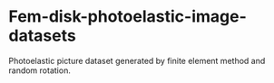# Fem-disk-photoelastic-image-datasets
Photoelastic picture dataset generated by finite element method and random rotation.
